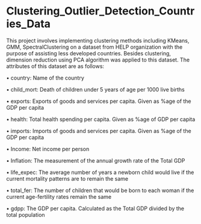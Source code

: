 # Clustering_Outlier_Detection_Countries_Data
This project involves implementing clustering methods including KMeans, GMM, SpectralClustering on a dataset from HELP organization with the purpose of assisting less developed countries. Besides clustering, dimension reduction using PCA algorithm was applied to this dataset. The attributes of this dataset are as follows:

• country: Name of the country

• child_mort: Death of children under 5 years of age per 1000 live births

• exports: Exports of goods and services per capita. Given as %age of the GDP per capita

• health: Total health spending per capita. Given as %age of GDP per capita

• imports: Imports of goods and services per capita. Given as %age of the GDP per capita

• Income: Net income per person

• Inflation: The measurement of the annual growth rate of the Total GDP

• life_expec: The average number of years a newborn child would live if the current mortality patterns are to remain the same

• total_fer: The number of children that would be born to each woman if the current age-fertility rates remain the same

• gdpp: The GDP per capita. Calculated as the Total GDP divided by the total population


